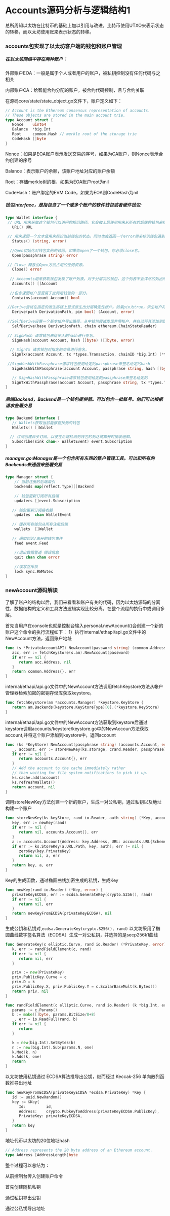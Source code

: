 # Accounts源码分析与逻辑结构1

总所周知以太坊在比特币的基础上加以引用与改进，比特币使用UTXO来表示状态的转移，而以太坊使用账来表示状态的转移。

### accounts包实现了以太坊客户端的钱包和账户管理

##### 在以太坊网络中存在两种账户：

外部账户EOA：一般是属于个人或者用户的账户，被私钥控制没有任何代码与之相关

内部账户CA：给智能合约分配的账户，被合约代码控制，且与合约关联

在源码core/state/state_object.go文件下，账户定义如下：

```go
// Account is the Ethereum consensus representation of accounts.
// These objects are stored in the main account trie.
type Account struct {
   Nonce    uint64
   Balance  *big.Int
   Root     common.Hash // merkle root of the storage trie
   CodeHash []byte
}
```

Nonce：如果是EOA账户表示发送交易的序号，如果为CA账户，则Nonce表示合约创建的序号

Balance：表示账户的余额，该账户地址对应的账户余额

Root：存储merkle树的根，如果为EOA账户root为nil

CodeHash：账户绑定的EVM Code，如果为EOA则CodeHash为nil

##### 钱包interface，是指包含了一个或多个账户的软件钱包或者硬件钱包:

```go
type Wallet interface {
 // URL 用来获取这个钱包可以访问的规范路径。它会被上层使用用来从所有的后端的钱包来排序。
   URL() URL
    
 // 用来返回一个文本值用来标识当前钱包的状态。同时也会返回一个error用来标识钱包遇到的任何错误。
   Status() (string, error)
    
  //Open初始化对钱包实例的访问。如果你open了一个钱包，你必须close它。
   Open(passphrase string) error
    
 // Close 释放由Open方法占用的任何资源。           
   Close() error
    
  // Accounts用来获取钱包发现了账户列表。对于分层次的钱包，这个列表不会详尽的列出所有的账号，而是只包   //含在帐户派生期间明确固定的帐户。
   Accounts() []Account
    
  //包含返回帐户是否属于此特定钱包的一部分。
   Contains(account Account) bool
    
 //Derive尝试在指定的派生路径上显式派生出分层确定性帐户。如果pin为true，派生帐户将被添加到钱包的跟踪  //帐户列表中。
   Derive(path DerivationPath, pin bool) (Account, error)
    
 //SelfDerive设置一个基本帐户导出路径，从中钱包尝试发现非零帐户，并自动将其添加到跟踪帐户列表中。
   SelfDerive(base DerivationPath, chain ethereum.ChainStateReader)
    
 // SignHash 请求钱包来给传入的hash进行签名。
   SignHash(account Account, hash []byte) ([]byte, error)
    
  // SignTx 请求钱包对指定的交易进行签名。
   SignTx(account Account, tx *types.Transaction, chainID *big.Int) (*types.Transaction, error)
    
 //SignHashWithPassphrase请求钱包使用给定的passphrase来签名给定的hash
   SignHashWithPassphrase(account Account, passphrase string, hash []byte) ([]byte, error)

   // SignHashWithPassphrase请求钱包使用给定的passphrase来签名给定的
   SignTxWithPassphrase(account Account, passphrase string, tx *types.Transaction, chainID *big.Int) (*types.Transaction, error)
}
```

 

##### 后端Backend，Backend是一个钱包提供器。可以包含一批账号。他们可以根据请求签署交易

```go
type Backend interface {
   // Wallets获取当前能够查找到的钱包
   Wallets() []Wallet

  // 订阅创建异步订阅，以便在后端检测到钱包的到达或离开时接收通知。
   Subscribe(sink chan<- WalletEvent) event.Subscription
}
```

##### manager.go:Manager是一个包含所有东西的账户管理工具。可以和所有的Backends来通信来签署交易

```go
type Manager struct {
    // 当前注册的后端索引
	backends map[reflect.Type][]Backend 
    
    // 钱包更新订阅所有后端
	updaters []event.Subscription 
    
   // 钱包更新订阅接收器
	updates  chan WalletEvent           
    
   // 缓存所有钱包从所有注册后端
	wallets  []Wallet          
    
   // 通知到达/离开的钱包事件
	feed event.Feed 
	
    //退出数据管道 错误信息
	quit chan chan error
    
    //读写互斥锁
	lock sync.RWMutex
}
```

### newAccount源码解读

了解了账户的结构以后，我们来看看和账户有关的代码，因为以太坊源码的分离性，数据结构的定义和工具方法逻辑实现比较分离，在整个流程的执行中或调用多层。

首先当用户在console也就是控制台输入personal.newAccount()会创建一个新的账户这个命令的执行流程如下：
1）执行internal/ethapi/api.go文件中的NewAccount方法，返回账户地址

```go
func (s *PrivateAccountAPI) NewAccount(password string) (common.Address, error) {
   acc, err := fetchKeystore(s.am).NewAccount(password)
   if err == nil {
      return acc.Address, nil
   }
   return common.Address{}, err
}
```

internal/ethapi/api.go文件中的NewAccount方法调用fetchKeystore方法从帐户管理器检索加密的密钥存储库获取keystore。

```go
func fetchKeystore(am *accounts.Manager) *keystore.KeyStore {
   return am.Backends(keystore.KeyStoreType)[0].(*keystore.KeyStore)
}
```

internal/ethapi/api.go文件中的NewAccount方法获取到keystore后通过keystore调用accounts/keystore/keystore.go中的NewAccoun方法获取account,并将这个账户添加到keystore中，返回account

```go
func (ks *KeyStore) NewAccount(passphrase string) (accounts.Account, error) {
   _, account, err := storeNewKey(ks.storage, crand.Reader, passphrase)
   if err != nil {
      return accounts.Account{}, err
   }
   // Add the account to the cache immediately rather
   // than waiting for file system notifications to pick it up.
   ks.cache.add(account)
   ks.refreshWallets()
   return account, nil
}

```

调用storeNewKey方法创建一个新的账户，生成一对公私钥，通过私钥以及地址构建一个账户

```go
func storeNewKey(ks keyStore, rand io.Reader, auth string) (*Key, accounts.Account, error) {
   key, err := newKey(rand)
   if err != nil {
      return nil, accounts.Account{}, err
   }
   a := accounts.Account{Address: key.Address, URL: accounts.URL{Scheme: KeyStoreScheme, Path: ks.JoinPath(keyFileName(key.Address))}}
   if err := ks.StoreKey(a.URL.Path, key, auth); err != nil {
      zeroKey(key.PrivateKey)
      return nil, a, err
   }
   return key, a, err
}

```

Key的生成函数，通过椭圆曲线加密生成的私钥，生成Key

```go
func newKey(rand io.Reader) (*Key, error) {
   privateKeyECDSA, err := ecdsa.GenerateKey(crypto.S256(), rand)
   if err != nil {
      return nil, err
   }
   return newKeyFromECDSA(privateKeyECDSA), nil
}
```

生成公钥和私钥对,`ecdsa.GenerateKey(crypto.S256(), rand)` 以太坊采用了椭圆曲线数字签名算法（ECDSA）生成一对公私钥，并选择的是secp256k1曲线

```GO
func GenerateKey(c elliptic.Curve, rand io.Reader) (*PrivateKey, error) {
   k, err := randFieldElement(c, rand)
   if err != nil {
      return nil, err
   }

   priv := new(PrivateKey)
   priv.PublicKey.Curve = c
   priv.D = k
   priv.PublicKey.X, priv.PublicKey.Y = c.ScalarBaseMult(k.Bytes())
   return priv, nil
}
```

```GO
func randFieldElement(c elliptic.Curve, rand io.Reader) (k *big.Int, err error) {
   params := c.Params()
   b := make([]byte, params.BitSize/8+8)
   _, err = io.ReadFull(rand, b)
   if err != nil {
      return
   }

   k = new(big.Int).SetBytes(b)
   n := new(big.Int).Sub(params.N, one)
   k.Mod(k, n)
   k.Add(k, one)
   return
}
```

以太坊使用私钥通过 ECDSA算法推导出公钥，继而经过 Keccak-256 单向散列函数推导出地址

```GO
func newKeyFromECDSA(privateKeyECDSA *ecdsa.PrivateKey) *Key {
   id := uuid.NewRandom()
   key := &Key{
      Id:         id,
      Address:    crypto.PubkeyToAddress(privateKeyECDSA.PublicKey),
      PrivateKey: privateKeyECDSA,
   }
   return key
}
```

地址代币以太坊的20位地址hash

```go
// Address represents the 20 byte address of an Ethereum account.
type Address [AddressLength]byte
```

整个过程可以总结为：

从前控制台传入创建账户命令

首先创建随机私钥

通过私钥导出公钥

通过公私钥导出地址